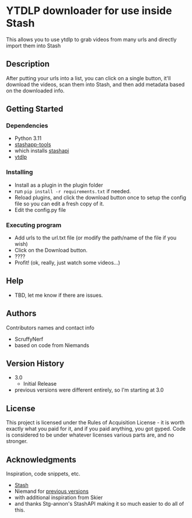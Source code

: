 # YTDLP downloader for use inside Stash

This allows you to use ytdlp to grab videos from many urls and directly import them into Stash

## Description

After putting your urls into a list, you can click on a single button, it'll download the videos, scan them into Stash, and then add metadata based on the downloaded info.

## Getting Started

### Dependencies

* Python 3.11
* [stashapp-tools](https://github.com/stg-annon/stashapp-tools)
* which installs [stashapi](https://github.com/stg-annon/stashapi)
* [ytdlp](https://github.com/yt-dlp/yt-dlp)

### Installing

* Install as a plugin in the plugin folder
* run `pip install -r requirements.txt` if needed.
* Reload plugins, and click the download button once to setup the config file so you can edit a fresh copy of it.
* Edit the config.py file

### Executing program

* Add urls to the url.txt file (or modify the path/name of the file if you wish)
* Click on the Download button.
* ????
* Profit! (ok, really, just watch some videos...)

## Help

* TBD, let me know if there are issues.

## Authors

Contributors names and contact info

* ScruffyNerf  
* based on code from Niemands

## Version History

* 3.0
    * Initial Release
* previous versions were different entirely, so I'm starting at 3.0

## License

This project is licensed under the Rules of Acquisition License - it is worth exactly what you paid for it, and if you paid anything, you got gyped.
Code is considered to be under whatever licenses various parts are, and no stronger.

## Acknowledgments

Inspiration, code snippets, etc.
* [Stash](https://github.com/stashapp/stash)
* Niemand for [previous versions](https://github.com/niemands/StashPlugins)
* with additional inspiration from Skier
* and thanks Stg-annon's StashAPI making it so much easier to do all of this.
